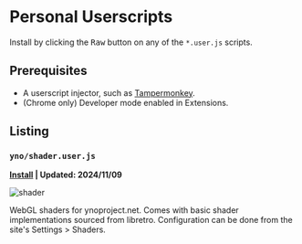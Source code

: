 # Personal Userscripts

Install by clicking the <kbd>Raw</kbd> button on any of the `*.user.js` scripts.

## Prerequisites

- A userscript injector, such as [Tampermonkey](https://www.tampermonkey.net/).
- (Chrome only) Developer mode enabled in Extensions.

## Listing
### `yno/shader.user.js`
**[Install](https://raw.githubusercontent.com/Desdaemon/userscripts/refs/heads/main/greasemonkey/yno/shader.user.js) | Updated: 2024/11/09**

![shader](https://github.com/user-attachments/assets/fe6ce8ee-1815-4763-a73b-5bc79fffdf5d)

WebGL shaders for ynoproject.net. Comes with basic shader implementations sourced from libretro.
Configuration can be done from the site's Settings > Shaders.
